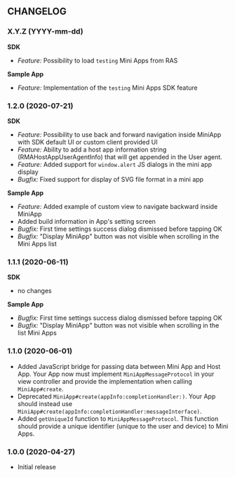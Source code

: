 ## CHANGELOG

### X.Y.Z (YYYY-mm-dd)

**SDK**
- *Feature:* Possibility to load `testing` Mini Apps from RAS

**Sample App**
- *Feature:* Implementation of the `testing` Mini Apps SDK feature

### 1.2.0 (2020-07-21)

**SDK**
- *Feature:* Possibility to use back and forward navigation inside MiniApp with SDK default UI or custom client provided UI
- *Feature:* Ability to add a host app information string (RMAHostAppUserAgentInfo) that will get appended in the User agent.
- *Feature:* Added support for `window.alert` JS dialogs in the mini app display
- *Bugfix:* Fixed support for display of SVG file format in a mini app

**Sample App**
- *Feature:* Added example of custom view to navigate backward inside MiniApp
- Added build information in App's setting screen
- *Bugfix:* First time settings success dialog dismissed before tapping OK
- *Bugfix:* "Display MiniApp" button was not visible when scrolling in the Mini Apps list

### 1.1.1 (2020-06-11)

**SDK**
- no changes

**Sample App**
- *Bugfix:* First time settings success dialog dismissed before tapping OK
- *Bugfix:* "Display MiniApp" button was not visible when scrolling in the list Mini Apps

### 1.1.0 (2020-06-01)

- Added JavaScript bridge for passing data between Mini App and Host App. Your App now must implement `MiniAppMessageProtocol` in your view controller and provide the implementation when calling `MiniApp#create`.
- Deprecated `MiniApp#create(appInfo:completionHandler:)`. Your App should instead use `MiniApp#create(appInfo:completionHandler:messageInterface)`.
- Added `getUniqueId` function to `MiniAppMessageProtocol`. This function should provide a unique identifier (unique to the user and device) to Mini Apps.

### 1.0.0 (2020-04-27)

- Initial release
